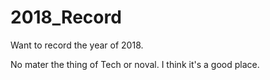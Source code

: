 # 2018_Record
Want to record the year of 2018.

No mater the thing of Tech or noval.
I think it's a good place.
